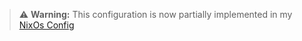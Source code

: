 > ⚠️ **Warning:** This configuration is now partially implemented in my [NixOs Config](https://github.com/donatomartin/nix-config)
